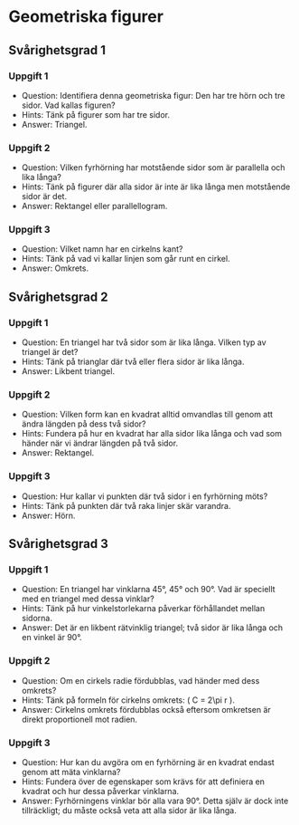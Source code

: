 # Geometriska figurer

## Svårighetsgrad 1

### Uppgift 1
* Question: Identifiera denna geometriska figur: Den har tre hörn och tre sidor. Vad kallas figuren?
* Hints: Tänk på figurer som har tre sidor.
* Answer: Triangel.

### Uppgift 2
* Question: Vilken fyrhörning har motstående sidor som är parallella och lika långa?
* Hints: Tänk på figurer där alla sidor är inte är lika långa men motstående sidor är det.
* Answer: Rektangel eller parallellogram.

### Uppgift 3
* Question: Vilket namn har en cirkelns kant?
* Hints: Tänk på vad vi kallar linjen som går runt en cirkel.
* Answer: Omkrets.

## Svårighetsgrad 2

### Uppgift 1
* Question: En triangel har två sidor som är lika långa. Vilken typ av triangel är det?
* Hints: Tänk på trianglar där två eller flera sidor är lika långa.
* Answer: Likbent triangel.

### Uppgift 2
* Question: Vilken form kan en kvadrat alltid omvandlas till genom att ändra längden på dess två sidor?
* Hints: Fundera på hur en kvadrat har alla sidor lika långa och vad som händer när vi ändrar längden på två sidor.
* Answer: Rektangel.

### Uppgift 3
* Question: Hur kallar vi punkten där två sidor i en fyrhörning möts?
* Hints: Tänk på punkten där två raka linjer skär varandra.
* Answer: Hörn.

## Svårighetsgrad 3

### Uppgift 1
* Question: En triangel har vinklarna 45°, 45° och 90°. Vad är speciellt med en triangel med dessa vinklar?
* Hints: Tänk på hur vinkelstorlekarna påverkar förhållandet mellan sidorna.
* Answer: Det är en likbent rätvinklig triangel; två sidor är lika långa och en vinkel är 90°.

### Uppgift 2
* Question: Om en cirkels radie fördubblas, vad händer med dess omkrets?
* Hints: Tänk på formeln för cirkelns omkrets: \( C = 2\pi r \).
* Answer: Cirkelns omkrets fördubblas också eftersom omkretsen är direkt proportionell mot radien.

### Uppgift 3
* Question: Hur kan du avgöra om en fyrhörning är en kvadrat endast genom att mäta vinklarna?
* Hints: Fundera över de egenskaper som krävs för att definiera en kvadrat och hur dessa påverkar vinklarna.
* Answer: Fyrhörningens vinklar bör alla vara 90°. Detta själv är dock inte tillräckligt; du måste också veta att alla sidor är lika långa.